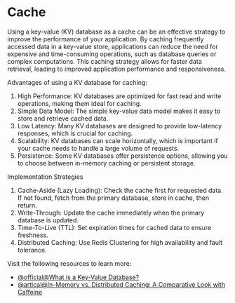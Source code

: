 # Cache

Using a key-value (KV) database as a cache can be an effective strategy to improve the performance of your application. By caching frequently accessed data in a key-value store, applications can reduce the need for expensive and time-consuming operations, such as database queries or complex computations. This caching strategy allows for faster data retrieval, leading to improved application performance and responsiveness.

Advantages of using a KV database for caching:

1. High Performance: KV databases are optimized for fast read and write operations, making them ideal for caching.
2. Simple Data Model: The simple key-value data model makes it easy to store and retrieve cached data.
3. Low Latency: Many KV databases are designed to provide low-latency responses, which is crucial for caching.
4. Scalability: KV databases can scale horizontally, which is important if your cache needs to handle a large volume of requests.
5. Persistence: Some KV databases offer persistence options, allowing you to choose between in-memory caching or persistent storage.

Implementation Strategies
1. Cache-Aside (Lazy Loading): Check the cache first for requested data. If not found, fetch from the primary database, store in cache, then return.
2. Write-Through: Update the cache immediately when the primary database is updated.
3. Time-To-Live (TTL): Set expiration times for cached data to ensure freshness.
4. Distributed Caching: Use Redis Clustering for high availability and fault tolerance.

Visit the following resources to learn more:

- [@official@What is a Key-Value Database?](https://redis.io/nosql/key-value-databases/)
- [@artical@In-Memory vs. Distributed Caching: A Comparative Look with Caffeine](https://medium.com/@baraklagziel/in-memory-vs-distributed-caching-a-comparative-look-with-caffeine-15cedf6038c6)
